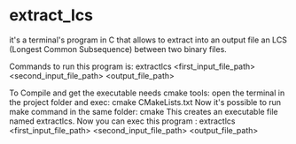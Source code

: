 # extract_lcs
it's a terminal's program in C that allows to extract into an output file an LCS (Longest Common Subsequence) between two binary files.

Commands to run this program is: extractlcs <first_input_file_path> <second_input_file_path> <output_file_path>

To Compile and get the executable needs cmake tools:
open the terminal in the project folder and exec: cmake CMakeLists.txt
Now it's possible to run make command in the same folder: cmake
This creates an executable file named extractlcs.
Now you can exec this program : extractlcs <first_input_file_path> <second_input_file_path> <output_file_path>
